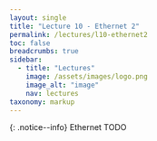 ```yaml
---
layout: single
title: "Lecture 10 - Ethernet 2"
permalink: /lectures/l10-ethernet2
toc: false
breadcrumbs: true
sidebar:
  - title: "Lectures"
    image: /assets/images/logo.png
    image_alt: "image"
    nav: lectures
taxonomy: markup
---
```


{: .notice--info}
Ethernet TODO



